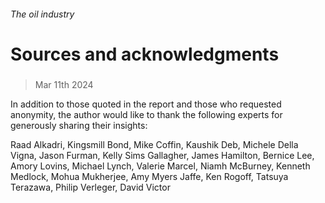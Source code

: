 ###### The oil industry
# Sources and acknowledgments 
#####  
> Mar 11th 2024 
In addition to those quoted in the report and those who requested anonymity, the author would like to thank the following experts for generously sharing their insights:
Raad Alkadri, Kingsmill Bond, Mike Coffin, Kaushik Deb, Michele Della Vigna, Jason Furman, Kelly Sims Gallagher, James Hamilton, Bernice Lee, Amory Lovins, Michael Lynch, Valerie Marcel, Niamh McBurney, Kenneth Medlock, Mohua Mukherjee, Amy Myers Jaffe, Ken Rogoff, Tatsuya Terazawa, Philip Verleger, David Victor
